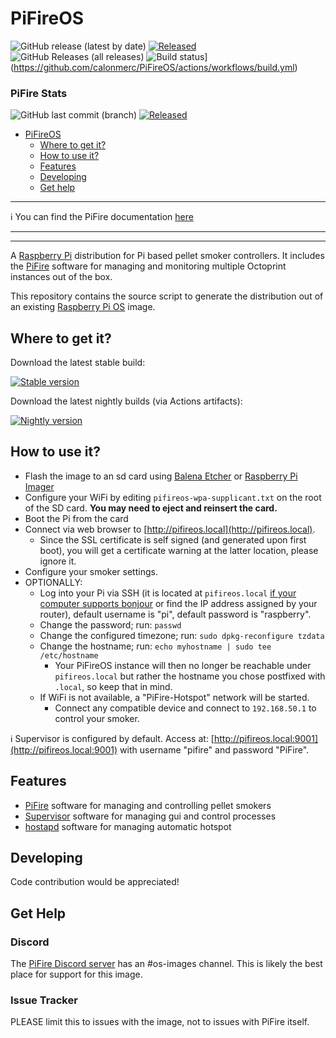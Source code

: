 PiFireOS
==========

![GitHub release (latest by date)](https://img.shields.io/github/v/release/calonmerc/PiFireOS)
[![Released](https://img.shields.io/badge/dynamic/json.svg?color=brightgreen&label=released&url=https://api.github.com/repos/calonmerc/PiFireOS/releases&query=$[0].published_at)](https://github.com/calonmerc/PiFireOS/releases/latest)
![GitHub Releases (all releases)](https://img.shields.io/github/downloads/calonmerc/PiFireOS/total.svg)
![Build status](https://img.shields.io/github/actions/workflow/status/calonmerc/PiFireOS/build.yml)](https://github.com/calonmerc/PiFireOS/actions/workflows/build.yml)

### PiFire Stats
![GitHub last commit (branch)](https://img.shields.io/github/last-commit/nebhead/pifire/development)
[![Released](https://img.shields.io/badge/dynamic/json.svg?color=brightgreen&label=released&url=https://api.github.com/repos/nebhead/PiFire/releases&query=$[0].published_at)](https://github.com/nebhead/PiFire/releases/latest)

<!--ts-->
* [PiFireOS](#pifireos)
   * [Where to get it?](#where-to-get-it)
   * [How to use it?](#how-to-use-it)
   * [Features](#features)
   * [Developing](#developing)
   * [Get help](#get-help)
<!--te-->

***
:information_source: You can find the PiFire documentation [here](https://nebhead.github.io/PiFire/)
***

***

A [Raspberry Pi](http://www.raspberrypi.org/) distribution for Pi based pellet smoker controllers. It includes the [PiFire](https://nebhead.github.io/PiFire/) software for managing and monitoring multiple Octoprint instances out of the box.

This repository contains the source script to generate the distribution out of an existing [Raspberry Pi OS](https://www.raspberrypi.org/software/) image.

## Where to get it?

Download the latest stable build:

[![Stable version](https://img.shields.io/github/v/release/calonmerc/PiFireOS.svg?color=brightgreen&label=version)](https://github.com/calonmerc/PiFireOS/releases/latest)

Download the latest nightly builds (via Actions artifacts):

[![Nightly version](https://img.shields.io/badge/version-nightly-brightgreen)](https://github.com/calonmerc/PiFireOS/actions/workflows/build.yml)

## How to use it?

* Flash the image to an sd card using [Balena Etcher](https://www.balena.io/etcher) or [Raspberry Pi Imager](https://www.raspberrypi.com/software/)
* Configure your WiFi by editing `pifireos-wpa-supplicant.txt` on the root of the SD card. **You may need to eject and reinsert the card.**
* Boot the Pi from the card
* Connect via web browser to [http://pifireos.local](http://pifireos.local).
    * Since the SSL certificate is self signed (and generated upon first boot), you will get a certificate warning at the latter location, please ignore it.
* Configure your smoker settings.
* OPTIONALLY:
  * Log into your Pi via SSH (it is located at `pifireos.local` [if your computer supports bonjour](https://learn.adafruit.com/bonjour-zeroconf-networking-for-windows-and-linux/overview) or find the IP address assigned by your router), default username is "pi", default password is "raspberry".
  * Change the password; run: `passwd`
  * Change the configured timezone; run: `sudo dpkg-reconfigure tzdata`
  * Change the hostname; run: `echo myhostname | sudo tee /etc/hostname`
    * Your PiFireOS instance will then no longer be reachable under `pifireos.local` but rather the hostname you chose postfixed with `.local`, so keep that in mind.
  * If WiFi is not available, a "PiFire-Hotspot" network will be started.
    * Connect any compatible device and connect to `192.168.50.1` to control your smoker.

:information_source: Supervisor is configured by default. Access at: [http://pifireos.local:9001](http://pifireos.local:9001) with username "pifire" and password "PiFire".

## Features

* [PiFire](https://nebhead.github.io/PiFire/) software for managing and controlling pellet smokers
* [Supervisor](http://supervisord.org/) software for managing gui and control processes
* [hostapd](https://w1.fi/hostapd/) software for managing automatic hotspot

## Developing

Code contribution would be appreciated!

## Get Help

### Discord

The [PiFire Discord server](https://discord.gg/JmzbCUcefS) has an #os-images channel. This is likely the best place for support for this image.

### Issue Tracker

PLEASE limit this to issues with the image, not to issues with PiFire itself.
